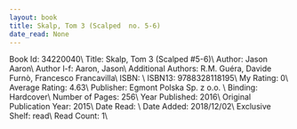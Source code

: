 ```yaml
---
layout: book
title: Skalp, Tom 3 (Scalped  no. 5-6)
date_read: None
---
```


Book Id: 34220040\ 
Title: Skalp, Tom 3 (Scalped #5-6)\ 
Author: Jason Aaron\ 
Author l-f: Aaron, Jason\ 
Additional Authors: R.M. Guéra, Davide Furnò, Francesco Francavilla\ 
ISBN: \ 
ISBN13: 9788328118195\ 
My Rating: 0\ 
Average Rating: 4.63\ 
Publisher: Egmont Polska Sp. z o.o. \ 
Binding: Hardcover\ 
Number of Pages: 256\ 
Year Published: 2016\ 
Original Publication Year: 2015\ 
Date Read: \ 
Date Added: 2018/12/02\ 
Exclusive Shelf: read\ 
Read Count: 1\ 

